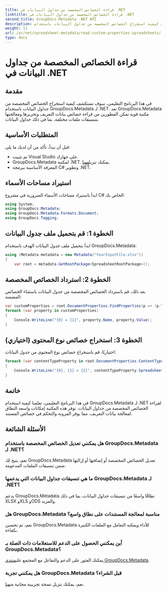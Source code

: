 ```yaml
---
title: قراءة الخصائص المخصصة من جداول البيانات في .NET
linktitle: قراءة الخصائص المخصصة من جداول البيانات في .NET
second_title: GroupDocs.Metadata .NET API
description: تعرف على كيفية استخراج الخصائص المخصصة من جداول البيانات باستخدام GroupDocs.Metadata لـ .NET. تحسين معالجة بيانات التعريف في تطبيقات .NET الخاصة بك.
weight: 11
url: /ar/net/spreadsheet-metadata/read-custom-properties-spreadsheets/
type: docs
---
```

# قراءة الخصائص المخصصة من جداول البيانات في .NET

## مقدمة
في هذا البرنامج التعليمي، سوف نستكشف كيفية استخراج الخصائص المخصصة من جداول البيانات باستخدام GroupDocs.Metadata لـ .NET. تعد GroupDocs.Metadata مكتبة قوية تمكن المطورين من قراءة خصائص بيانات التعريف وتحريرها ومعالجتها بتنسيقات ملفات مختلفة، بما في ذلك جداول البيانات.
## المتطلبات الأساسية
قبل أن نبدأ، تأكد من أن لديك ما يلي:
- تم تثبيت Visual Studio على جهازك.
-  GroupDocs.Metadata لمكتبة .NET. يمكنك تنزيله[هنا](https://releases.groupdocs.com/metadata/net/).
- المعرفة الأساسية ببرمجة C# وتطوير .NET.

## استيراد مساحات الأسماء
ابدأ باستيراد مساحات الأسماء الضرورية في مشروع C# الخاص بك:
```csharp
using System;
using GroupDocs.Metadata;
using GroupDocs.Metadata.Formats.Document;
using GroupDocs.Tagging;
```
## الخطوة 1: قم بتحميل ملف جدول البيانات
ابدأ بتحميل ملف جدول البيانات الهدف باستخدام GroupDocs.Metadata:
```csharp
using (Metadata metadata = new Metadata("YourInputFile.xlsx"))
{
    var root = metadata.GetRootPackage<SpreadsheetRootPackage>();
```
## الخطوة 2: استرداد الخصائص المخصصة
بعد ذلك، قم باسترداد الخصائص المخصصة من جدول البيانات باستثناء الخصائص المضمنة:
```csharp
var customProperties = root.DocumentProperties.FindProperties(p => !p.Tags.Contains(Tags.Document.BuiltIn));
foreach (var property in customProperties)
{
    Console.WriteLine("{0} = {1}", property.Name, property.Value);
}
```
## الخطوة 3: استخراج خصائص نوع المحتوى (اختياري)
اختياريًا، قم باستخراج خصائص نوع المحتوى من جدول البيانات:
```csharp
foreach (var contentTypeProperty in root.DocumentProperties.ContentTypeProperties.ToList())
{
    Console.WriteLine("{0}, {1} = {2}", contentTypeProperty.SpreadsheetPropertyType, contentTypeProperty.Name, contentTypeProperty.SpreadsheetPropertyValue);
}
```

## خاتمة
في هذا البرنامج التعليمي، تعلمنا كيفية استخدام GroupDocs.Metadata لـ .NET لقراءة الخصائص المخصصة من جداول البيانات. توفر هذه المكتبة إمكانات واسعة النطاق لمعالجة بيانات التعريف، مما يوفر المرونة والتحكم في خصائص المستند.

## الأسئلة الشائعة
### هل يمكنني تعديل الخصائص المخصصة باستخدام GroupDocs.Metadata لـ .NET؟
نعم، يتيح لك GroupDocs.Metadata تعديل الخصائص المخصصة أو إضافتها أو إزالتها ضمن تنسيقات الملفات المدعومة.
### ما هي تنسيقات جداول البيانات التي يدعمها GroupDocs.Metadata لـ .NET؟
يدعم GroupDocs.Metadata نطاقًا واسعًا من تنسيقات جداول البيانات، بما في ذلك XLSX وXLS وODS والمزيد.
### هل GroupDocs.Metadata مناسبة لمعالجة المستندات على نطاق واسع؟
نعم، تم تحسين GroupDocs.Metadata للأداء ويمكنه التعامل مع الملفات الكبيرة بكفاءة.
### أين يمكنني الحصول على الدعم للاستعلامات ذات الصلة بـ GroupDocs.Metadata؟
 يمكنك العثور على الدعم والتفاعل مع المجتمع على[منتدى GroupDocs.Metadata](https://forum.groupdocs.com/c/metadata/14).
### هل يمكنني تجربة GroupDocs.Metadata قبل الشراء؟
 نعم، يمكنك تنزيل نسخة تجريبية مجانية من[هنا](https://releases.groupdocs.com/).